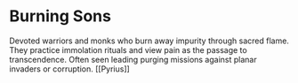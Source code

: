# Burning Sons


Devoted warriors and monks who burn away impurity through sacred flame. They practice immolation rituals and view pain as the passage to transcendence. Often seen leading purging missions against planar invaders or corruption.
[[Pyrius]]
